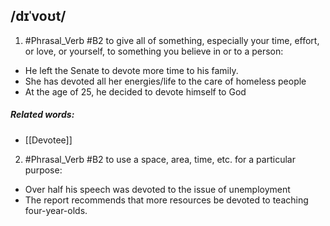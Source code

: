 ## /dɪˈvoʊt/  
1. #Phrasal_Verb
#B2
to give all of something, especially your time, effort, or love, or yourself, to something you believe in or to a person:

- He left the Senate to devote more time to his family.
- She has devoted all her energies/life to the care of homeless people
- At the age of 25, he decided to devote himself to God

##### Related words:
- [[Devotee]]

 2. #Phrasal_Verb
 #B2
 to use a space, area, time, etc. for a particular purpose:

- Over half his speech was devoted to the issue of unemployment
- The report recommends that more resources be devoted to teaching four-year-olds.